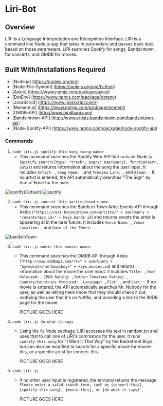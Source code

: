 # Liri-Bot

## Overview
LIRI is a Language Interpretation and Recognition Interface. LIRI is a command line Node.js app that takes in parameters and passes back data based on those parameters. LIRI searches Spotify for songs, Bandsintown for concerts, and OMDB for movies.

## Built With/Installations Required

* [Node.js] (https://nodejs.org/en/)
* [Node-File-System] (https://nodejs.org/api/fs.html)
* [Axios] (https://www.npmjs.com/package/axios)
* [DotEnv] (https://www.npmjs.com/package/dotenv)
* [JavaScript] (https://www.javascript.com/)
* [Moment.js] (https://www.npmjs.com/package/moment)
* [OMDB-API] (http://www.omdbapi.com)
* [Bandsintown-API] (http://www.artists.bandsintown.com/bandsintown-api)
* [Node-Spotify-API] (https://www.npmjs.com/package/node-spotify-api)


### Commands

1. `node liri.js spotify-this-song <song-name>`
    * This command searches the Spotify Web API that runs on Node.js (`spotify.search({type: "track", query: userQuery}, function(err, data)`) and returns information about the song the user input. It includes `Artist: `, `Song Name: `, and `Preview Link: `, and `Album: `. If no artist is entered, the API automatically searches "The Sign" by Ace of Base for the user.

![spotify(Default)](https://user-images.githubusercontent.com/45725048/56450016-67d18180-62ef-11e9-9ff5-5a274f8a09cf.png)
![spotify](https://user-images.githubusercontent.com/45725048/56450017-6902ae80-62ef-11e9-97e7-a022bfbb1906.png)



2. `node liri.js concert-this <artist/band-name>`
    * This command searches the Bands in Town Artist Events API through Axios (`"https://rest.bandsintown.com/artists/" + userQuery + "/events?app_id=" + keys.bands.id`) and returns events the artist is appearing at in the near future. It includes `Venue Name: `, `Venue Location: `, and `Date of the Event: `.

![bandsInTown](https://user-images.githubusercontent.com/45725048/56450033-ab2bf000-62ef-11e9-8441-3b7edff17266.png)






3. `node liri.js movie-this <movie-name>`
    * This command searches the OMDB API through Axios (`"http://www.omdbapi.com/?t=" + userQuery + "&y=&plot=short&apikey=" + keys.movies.id`) and returns information about the movie the user input. It includes `Title: `, `Year Released: `, `IMDB Rating: `, `Rotten Tomatoes Rating: `, `Country/Countries Produced: `, `Language: `, `Plot: `, and `Cast: `. If no movie is entered, the API automatically searches Mr. Nobody for the user, as well as letting them know that they should check it out, notifying the user that it's on Netflix, and providing a link to the IMDB page for the movie.

        PICTURE GOES HERE

    
    <!-- ![Default Movie Output](screenshots/default-movie-output.png)

    ![Example Movie Output](screenshots/example-movie-output.png) -->


4. `node liri.js do-what-it-says`
    * Using the `fs` Node package, LIRI accesses the text in random.txt and uses that to call one of LIRI's commands for the user. It runs `spotify-this-song` for "I Want it That Way" by the Backstreet Boys, but can also be modified to search for a specific movie for movie-this, or a specific artist for concert-this.

        PICTURE GOES HERE

    
    <!-- ![Do What It Says Output](screenshots/do-what-it-says.png) -->

5. `node liri.js`
    * If no other user input is registered, the terminal returns the message `Please enter a valid search term, such as {concert-this}, {spotify-this-song}, {movie-this}, or {do-what-it-says}"`.

        PICTURE GOES HERE

    
    <!-- ![Default Output](screenshots/default-output.png) -->
